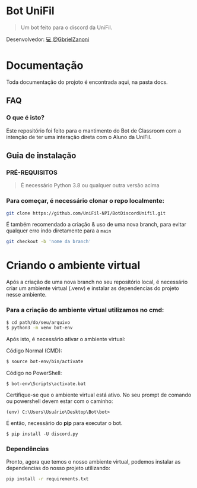 
# Bot UniFil

> Um bot feito para o discord da UniFil.

Desenvolvedor: [💻 @GbrielZanoni](https://github.com/GbrielZanoni)

# Documentação

Toda documentação do projoto é encontrada aqui, na pasta docs.

## FAQ

### O que é isto?

Este repositório foi feito para o mantimento do Bot de Classroom com a intenção de ter uma interação direta com o Aluno da UniFil.

## Guia de instalação

### PRÉ-REQUISITOS

> É necessário Python 3.8 ou qualquer outra versão acima

### Para começar, é necessário clonar o repo localmente:

```bash
git clone https://github.com/UniFil-NPI/BotDiscordUnifil.git
```

É também recomendado a criação & uso de uma nova branch, para evitar qualquer erro indo diretamente para a `main`

```bash
git checkout -b 'nome da branch'
```

# Criando o ambiente virtual

Após a criação de uma nova branch no seu repositório local, é necessário criar um ambiente virtual (.venv) e instalar as dependencias do projeto nesse ambiente.

### Para a criação do ambiente virtual utilizamos no cmd:

```bash
$ cd path/do/seu/arquivo
$ python3 -m venv bot-env
```

Após isto, é necessário ativar o ambiente virtual:

Código Normal (CMD):

```bash
$ source bot-env/bin/activate
```

Código no PowerShell:

```
$ bot-env\Scripts\activate.bat
```

Certifique-se que o ambiente virtual está ativo. No seu prompt de comando ou powershell devem estar com o caminho:

```
(env) C:\Users\Usuário\Desktop\Bot\bot>
```

É então, necessário do **pip** para executar o bot.

```
$ pip install -U discord.py
```

### Dependências

Pronto, agora que temos o nosso ambiente virtual, podemos instalar as dependencias do nosso projeto utilizando:

```bash
pip install -r requirements.txt
```
